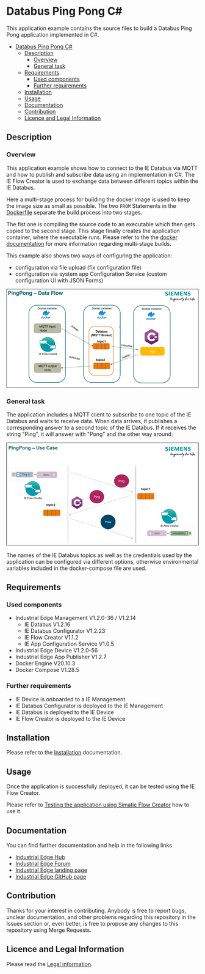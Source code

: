 # Databus Ping Pong C\#

This application example contains the source files to build a Databus Ping Pong application implemented in C#.

- [Databus Ping Pong C#](#databus-ping-pong-csharp)
  - [Description](#description)
    - [Overview](#overview)
    - [General task](#general-task)
  - [Requirements](#requirements)
    - [Used components](#used-components)
    - [Further requirements](#further-requirements)
  - [Installation](#installation)
  - [Usage](#usage)
  - [Documentation](#documentation)
  - [Contribution](#contribution)
  - [Licence and Legal Information](#licence-and-legal-information)

## Description

### Overview

This application example shows how to connect to the IE Databus via MQTT and how to publish and subscribe data using an implementation in C#.
The IE Flow Creator is used to exchange data between different topics within the IE Databus.

Here a multi-stage process for building the docker image is used to keep the image size as small as possible. The two ``FROM`` Statements in the [Dockerfile](src/Dockerfile) separate the build process into two stages.

The fist one is compiling the source code to an executable which then gets copied to the second stage. This stage finally creates the application container, where the executable runs. Please refer to the the [docker documentation](https://docs.docker.com/develop/develop-images/multistage-build/) for more information regarding multi-stage builds.

This example also shows two ways of configuring the application:

- configuration via file upload (fix configuration file)
- configuration via system app Configuration Service (custom configuration UI with JSON Forms)

![Use Case](docs/graphics/DataFlow.png)

### General task

The application includes a MQTT client to subscribe to one topic of the IE Databus and waits to receive data. When data arrives, it publishes a corresponding answer to a second topic of the IE Databus. If it receives the string "Ping", it will answer with "Pong" and the other way around.

![Use Case](docs/graphics/Usecase.png)

The names of the IE Databus topics as well as the credentials used by the application can be configured via different options, otherwise environmental variables included in the docker-compose file are used.

## Requirements

### Used components

- Industrial Edge Management V1.2.0-36 / V1.2.14
  - IE Databus V1.2.16
  - IE Databus Configurator V1.2.23
  - IE Flow Creator V1.1.2
  - IE App Configuration Service V1.0.5
- Industrial Edge Device V1.2.0-56
- Industrial Edge App Publisher V1.2.7
- Docker Engine V20.10.3
- Docker Compose V1.28.5

### Further requirements

- IE Device is onboarded to a IE Management
- IE Databus Configurator is deployed to the IE Management
- IE Databus is deployed to the IE Device
- IE Flow Creator is deployed to the IE Device

## Installation

Please refer to the [Installation](docs/Installation.md) documentation.

## Usage

Once the application is successfully deployed, it can be tested using the IE Flow Creator.

Please refer to [Testing the application using Simatic Flow Creator](docs/Installation.md#testing-the-application-using-simatic-flow-creator)
how to use it.

## Documentation
  
You can find further documentation and help in the following links

- [Industrial Edge Hub](https://iehub.eu1.edge.siemens.cloud/#/documentation)
- [Industrial Edge Forum](https://www.siemens.com/industrial-edge-forum)
- [Industrial Edge landing page](https://new.siemens.com/global/en/products/automation/topic-areas/industrial-edge/simatic-edge.html)
- [Industrial Edge GitHub page](https://github.com/industrial-edge)
  
## Contribution

Thanks for your interest in contributing. Anybody is free to report bugs, unclear documentation, and other problems regarding this repository in the Issues section or, even better, is free to propose any changes to this repository using Merge Requests.

## Licence and Legal Information

Please read the [Legal information](LICENSE.md).
